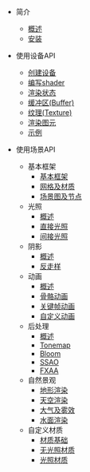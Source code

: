- 简介

  - [概述](zh-cn/intro.md)
  - [安装](zh-cn/installation.md)

- 使用设备API

  - [创建设备](zh-cn/device.md)
  - [编写shader](zh-cn/shader.md)
  - [渲染状态](zh-cn/renderstate.md)
  - [缓冲区(Buffer)](zh-cn/buffer.md)
  - [纹理(Texture)](zh-cn/texture.md)
  - [渲染图元](zh-cn/drawcall.md)
  - [示例](zh-cn/devicesamples.md)

- 使用场景API

  - 基本框架
    - [基本框架](zh-cn/scene-basic.md)
    - [网格及材质](zh-cn/mesh-material.md)
    - [场景图及节点](zh-cn/scene-graph.md)
  - 光照
    - [概述](zh-cn/lighting-intro.md)
    - [直接光照](zh-cn/lighting-direct.md)
    - [间接光照](zh-cn/lighting-indirect.md)
  - 阴影
    - [概述](zh-cn/shadow-intro.md)
    - [反走样](zh-cn/shadow-aa.md)
  - 动画
    - [概述](zh-cn/animation-intro.md)
    - [骨骼动画](zh-cn/animation-skeleton.md)
    - [关键帧动画](zh-cn/animation-keyframe.md)
    - [自定义动画](zh-cn/animation-custom.md)
  - 后处理
    - [概述](zh-cn/posteffect-intro.md)
    - [Tonemap](zh-cn/posteffect-tonemap.md)
    - [Bloom](zh-cn/posteffect-bloom.md)
    - [SSAO](zh-cn/posteffect-sao.md)
    - [FXAA](zh-cn/posteffect-fxaa.md)
  - 自然景观
    - [地形渲染](zh-cn/terrain.md)
    - [天空渲染](zh-cn/sky.md)
    - [大气及雾效](zh-cn/fog.md)
    - [水面渲染](zh-cn/water.md)
  - 自定义材质
    - [材质基础](zh-cn/user-material.md)
    - [无光照材质](zh-cn/user-material-unlit.md)
    - [光照材质](zh-cn/user-material-lit.md)

